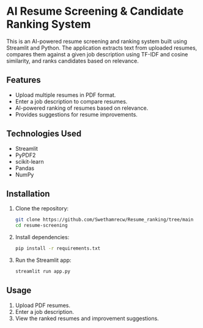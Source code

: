 # AI Resume Screening & Candidate Ranking System

This is an AI-powered resume screening and ranking system built using Streamlit and Python. The application extracts text from uploaded resumes, compares them against a given job description using TF-IDF and cosine similarity, and ranks candidates based on relevance.

## Features
- Upload multiple resumes in PDF format.
- Enter a job description to compare resumes.
- AI-powered ranking of resumes based on relevance.
- Provides suggestions for resume improvements.

## Technologies Used
- Streamlit
- PyPDF2
- scikit-learn
- Pandas
- NumPy

## Installation
1. Clone the repository:
   ```sh
   git clone https://github.com/Swethamrecw/Resume_ranking/tree/main
   cd resume-screening
   ```
2. Install dependencies:
   ```sh
   pip install -r requirements.txt
   ```
3. Run the Streamlit app:
   ```sh
   streamlit run app.py
   ```

## Usage
1. Upload PDF resumes.
2. Enter a job description.
3. View the ranked resumes and improvement suggestions.



